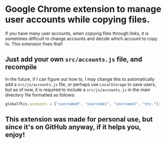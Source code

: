 # Google Chrome extension to manage user accounts while copying files.

If you have many user accounts, when copying files through links, it is sometimes difficult to change accounts and decide which account to copy to.
This extension fixes that!

## Just add your own `src/accounts.js` file, and recompile

In the future, if I can figure out how to, I may change this to automatically add a `src/js/accounts.js` file, or perhaps use `LocalStorage` to save users, but as of now, it is required to include a `src/js/accounts.js` in the main directory file formatted as follows:

```js
globalThis.accounts = ["username0", "username1", "username2", "etc."];
```

## This extension was made for personal use, but since it's on GitHub anyway, if it helps you, enjoy!
